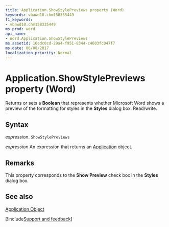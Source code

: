 ```yaml
---
title: Application.ShowStylePreviews property (Word)
keywords: vbawd10.chm158335449
f1_keywords:
- vbawd10.chm158335449
ms.prod: word
api_name:
- Word.Application.ShowStylePreviews
ms.assetid: 16edc0cd-29a4-f951-8344-c4603fc047f7
ms.date: 06/08/2017
localization_priority: Normal
---
```



# Application.ShowStylePreviews property (Word)

Returns or sets a  **Boolean** that represents whether Microsoft Word shows a preview of the formatting for styles in the **Styles** dialog box. Read/write.


## Syntax

_expression_. `ShowStylePreviews`

 _expression_ An expression that returns an [Application](./Word.Application.md) object.


## Remarks

This property corresponds to the  **Show Preview** check box in the **Styles** dialog box.


## See also


[Application Object](Word.Application.md)

[!include[Support and feedback](~/includes/feedback-boilerplate.md)]